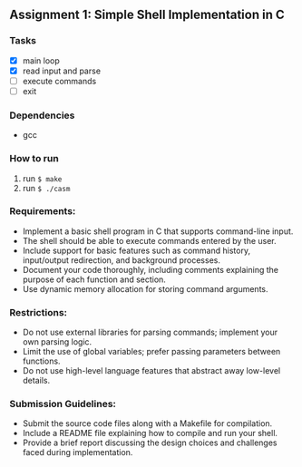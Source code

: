 ## Assignment 1: Simple Shell Implementation in C
### Tasks
- [x] main loop
- [x] read input and parse
- [ ] execute commands
- [ ] exit

### Dependencies
* gcc

### How to run
1. run `$ make`
3. run `$ ./casm`

### Requirements:

* Implement a basic shell program in C that supports command-line input.
* The shell should be able to execute commands entered by the user.
* Include support for basic features such as command history, input/output redirection, and background processes.
* Document your code thoroughly, including comments explaining the purpose of each function and section.
* Use dynamic memory allocation for storing command arguments.

### Restrictions:

   * Do not use external libraries for parsing commands; implement your own parsing logic.
   *	Limit the use of global variables; prefer passing parameters between functions.
   * Do not use high-level language features that abstract away low-level details.

### Submission Guidelines:

   * Submit the source code files along with a Makefile for compilation.
   * Include a README file explaining how to compile and run your shell.
   * Provide a brief report discussing the design choices and challenges faced during implementation.